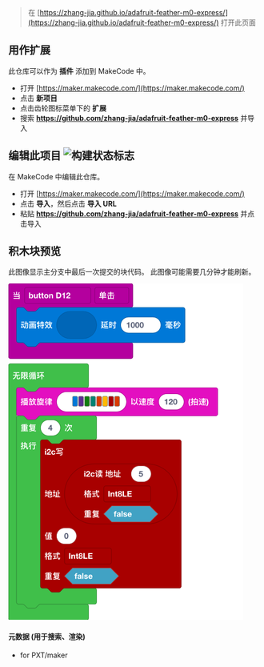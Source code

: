 
> 在 [https://zhang-jia.github.io/adafruit-feather-m0-express/](https://zhang-jia.github.io/adafruit-feather-m0-express/) 打开此页面

## 用作扩展

此仓库可以作为 **插件** 添加到 MakeCode 中。

* 打开 [https://maker.makecode.com/](https://maker.makecode.com/)
* 点击 **新项目**
* 点击齿轮图标菜单下的 **扩展**
* 搜索 **https://github.com/zhang-jia/adafruit-feather-m0-express** 并导入

## 编辑此项目 ![构建状态标志](https://github.com/zhang-jia/adafruit-feather-m0-express/workflows/MakeCode/badge.svg)

在 MakeCode 中编辑此仓库。

* 打开 [https://maker.makecode.com/](https://maker.makecode.com/)
* 点击 **导入**，然后点击 **导入 URL**
* 粘贴 **https://github.com/zhang-jia/adafruit-feather-m0-express** 并点击导入

## 积木块预览

此图像显示主分支中最后一次提交的块代码。
此图像可能需要几分钟才能刷新。

![块的渲染视图](https://github.com/zhang-jia/adafruit-feather-m0-express/raw/master/.github/makecode/blocks.png)

#### 元数据 (用于搜索、渲染)

* for PXT/maker
<script src="https://makecode.com/gh-pages-embed.js"></script><script>makeCodeRender("{{ site.makecode.home_url }}", "{{ site.github.owner_name }}/{{ site.github.repository_name }}");</script>
